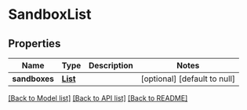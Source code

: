 # SandboxList
## Properties

Name | Type | Description | Notes
------------ | ------------- | ------------- | -------------
**sandboxes** | [**List**](Sandbox.md) |  | [optional] [default to null]

[[Back to Model list]](../README.md#documentation-for-models) [[Back to API list]](../README.md#documentation-for-api-endpoints) [[Back to README]](../README.md)

